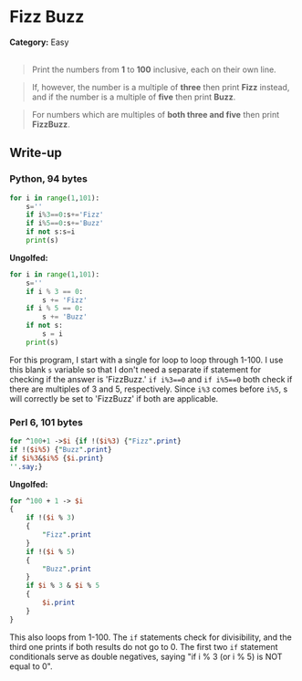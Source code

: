 <h1>Fizz Buzz</h1>
<b>Category:</b> Easy
<br><br>

> Print the numbers from <b>1</b> to <b>100</b> inclusive, each on their own line.

> If, however, the number is a multiple of <b>three</b> then print <b>Fizz</b> instead, and if the number is a multiple of <b>five</b> then print <b>Buzz</b>.

> For numbers which are multiples of <b>both three and five</b> then print <b>FizzBuzz</b>.

<h2>Write-up</h2>

<h3>Python, 94 bytes</h3>


```Python
for i in range(1,101):
    s=''
    if i%3==0:s+='Fizz'
    if i%5==0:s+='Buzz'
    if not s:s=i
    print(s)
```

<b>Ungolfed:</b>

```Python
for i in range(1,101):
    s=''
    if i % 3 == 0:
        s += 'Fizz'
    if i % 5 == 0:
        s += 'Buzz'
    if not s:
        s = i
    print(s)
```

For this program, I start with a single for loop to loop through 1-100. I use this blank `s` variable so that I don't need a separate if statement for checking if the answer is 'FizzBuzz.' `if i%3==0` and `if i%5==0` both check if there are multiples of 3 and 5, respectively. Since `i%3` comes before `i%5`, s will correctly be set to 'FizzBuzz' if both are applicable.

<h3>Perl 6, 101 bytes</h3>

```Perl
for ^100+1 ->$i {if !($i%3) {"Fizz".print}
if !($i%5) {"Buzz".print}
if $i%3&$i%5 {$i.print}
''.say;}
```

<b>Ungolfed:</b>

```Perl
for ^100 + 1 -> $i
{
    if !($i % 3)
    {
        "Fizz".print
    }
    if !($i % 5)
    {
        "Buzz".print
    }
    if $i % 3 & $i % 5
    {
        $i.print
    }
}
```

This also loops from 1-100. The `if` statements check for divisibility, and the third one prints if both results do not go to 0. The first two `if` statement conditionals serve as double negatives, saying "if i % 3 (or i % 5) is NOT equal to 0".